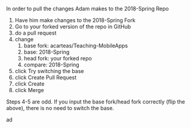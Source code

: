 In order to pull the changes Adam makes to the 2018-Spring Repo

1. Have him make changes to the 2018-Spring Fork
2. Go to your forked version of the repo in GitHub
3. do a pull request
4. change
    1. base fork: acarteas/Teaching-MobileApps
    2. base: 2018-Spring
    3. head fork: your forked repo
    4. compare: 2018-Spring
5. click Try switching the base
6. click Create Pull Request
7. click Create
8. click Merge


Steps 4-5 are odd. If you input the base fork/head fork correctly (flip the above), there is no need to switch the base. 


ad
